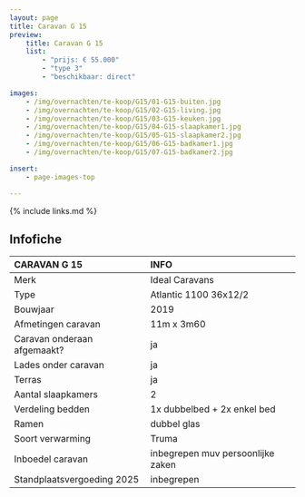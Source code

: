 ```yaml
---
layout: page
title: Caravan G 15
preview:
    title: Caravan G 15
    list:
        - "prijs: € 55.000"
        - "type 3"
        - "beschikbaar: direct"

images:
    - /img/overnachten/te-koop/G15/01-G15-buiten.jpg
    - /img/overnachten/te-koop/G15/02-G15-living.jpg
    - /img/overnachten/te-koop/G15/03-G15-keuken.jpg
    - /img/overnachten/te-koop/G15/04-G15-slaapkamer1.jpg
    - /img/overnachten/te-koop/G15/05-G15-slaapkamer2.jpg
    - /img/overnachten/te-koop/G15/06-G15-badkamer1.jpg
    - /img/overnachten/te-koop/G15/07-G15-badkamer2.jpg

insert:
    - page-images-top

---
```


{% include links.md %}



## Infofiche

CARAVAN G 15                | INFO        |
:---------------------------|:------------|
Merk                        |Ideal Caravans
Type                        |Atlantic 1100 36x12/2
Bouwjaar                    |2019
Afmetingen caravan          |11m x 3m60
Caravan onderaan afgemaakt? |ja
Lades onder caravan         |ja
Terras                      |ja
Aantal slaapkamers          |2
Verdeling bedden            |1x dubbelbed + 2x enkel bed
Ramen                       |dubbel glas
Soort verwarming            |Truma
Inboedel caravan            |inbegrepen muv persoonlijke zaken
Standplaatsvergoeding 2025  |inbegrepen
